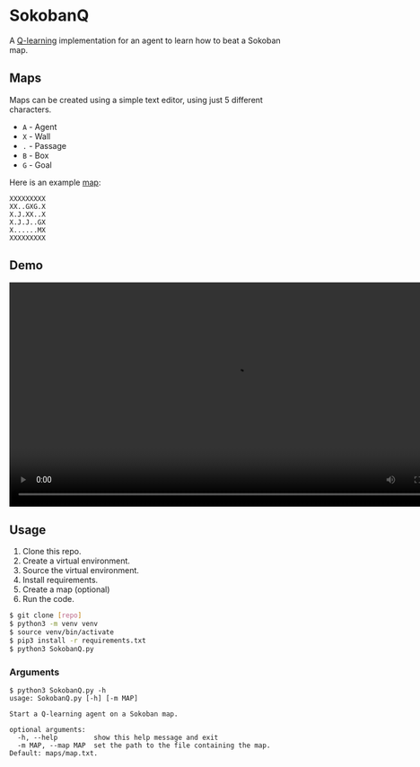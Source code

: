 # SokobanQ

A [Q-learning](https://en.wikipedia.org/wiki/Q-learning) implementation for an agent to learn how to beat a Sokoban map.

## Maps

Maps can be created using a simple text editor, using just 5 different characters.
* `A` - Agent
* `X` - Wall
* `.` - Passage
* `B` - Box
* `G` - Goal

Here is an example [map](maps/map.txt):
```
XXXXXXXXX
XX..GXG.X
X.J.XX..X
X.J.J..GX
X......MX
XXXXXXXXX
```

## Demo
<video src='demo.mov' height=400px></video>

## Usage

1. Clone this repo.
2. Create a virtual environment.
3. Source the virtual environment.
4. Install requirements.
5. Create a map (optional)
6. Run the code.

```bash
$ git clone [repo]
$ python3 -m venv venv
$ source venv/bin/activate
$ pip3 install -r requirements.txt
$ python3 SokobanQ.py
```
### Arguments

```
$ python3 SokobanQ.py -h
usage: SokobanQ.py [-h] [-m MAP]

Start a Q-learning agent on a Sokoban map.

optional arguments:
  -h, --help         show this help message and exit
  -m MAP, --map MAP  set the path to the file containing the map. Default: maps/map.txt.
```
